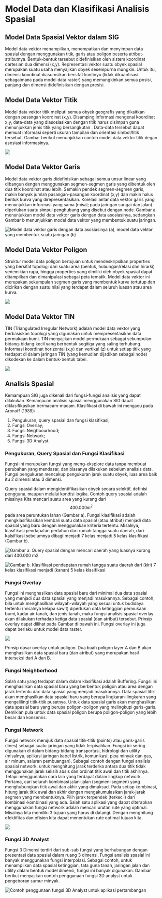 # Model Data dan Klasifikasi Analisis Spasial

## Model Data Spasial Vektor dalam SIG

Model data vektor menampilkan, menempatkan dan menyimpan data spasial dengan menggunakan titik, garis atau poligon beserta atribut-atributnya. Bentuk-bentuk tersebut didefinisikan oleh sistem koordinat cartesian dua dimensi \(x,y\). Representasi vektor suatu obyek spasial merupakan suatu usaha menyajikan obyek sesempurna mungkin. Untuk itu, dimensi koordinat diasumsikan bersifat kontinyu \(tidak dikuantisasi sebagaimana pada model data raster\) yang memungkinkan semua posisi, panjang dan dimensi didefinisikan dengan presisi.

## Model Data Vektor Titik

Model data vektor titik meliputi semua obyek geografis yang dikaitkan dengan pasangan koordinat \(x,y\). Disamping informasi mengenai koordinat x,y, data-data yang diasosiasikan dengan titik harus disimpan guna menunjukkan jenis titik yang bersangkutan . Data-data tersebut dapat memuat informasi seperti ukuran tampilan dan orientasi simbol/titik tersebut. Gambar berikut menunjukkan contoh model data vektor titik degan asosiasi informasinya.

![](../.gitbook/assets/data-vektor.jpg)

## Model Data Vektor Garis

Model data vektor garis didefinisikan sebagai semua unsur linear yang dibangun dengan menggunakan segmen-segmen garis yang dibentuk oleh dua titik koordinat atau lebih. Semakin pendek segmen-segmen garis, makin banyak jumlah pasangan-pasangan koordinat \(x,y\) dan makin halus bentuk kurva yang direpresentasikan. Korelasi antar data vektor garis yang menunjukkan informasi yang sama \(misal; pada jaringan sungai dan jalan\) diperlukan suatu simpul penghubung yang disebut dengan node. Gambar a menunjukkan model data vektor garis dengan data asosiasinya, sedangkan Gambar b menunjukkan model data vektor yang membentuk suatu jaringan.

![Model data vektor garis dengan data asosiasinya \(a\), model data vektor yang membentuk suatu jaringan \(b\)](../.gitbook/assets/model-data-vektor-garis.jpg)

## Model Data Vektor Poligon

Struktur model data poligon bertujuan untuk mendeskripsikan properties yang bersifat topologi dari suatu area \(bentuk, hubungan/relasi dan hirarki\) sedemikian rupa, hingga properties yang dimiliki oleh obyek spasial dapat ditampilkan dan dimanipulasi sebagai peta tematik. Model data vektor ini merupakan sekumpulan segmen garis yang membentuk kurva tertutup dan dicirikan dengan suatu nilai yang terdapat dalam seluruh luasan atau area kurva.

![](../.gitbook/assets/model-data-vektor-poligon.jpg)

## Model Data Vektor TIN

TIN \(Triangulated Irregular Network\) adalah model data vektor yang berbasiskan topologi yang digunakan untuk mempresentasikan data permukaan bumi. TIN menyajikan model permukaan sebagai sekumpulan bidang-bidang kecil yang berbentuk segitiga yang saling terhubung. Informasi koordinat horizontal \(x,y\) dan vertikal \(z\) untuk setiap titik yang terdapat di dalam jaringan TIN \(yang kemudian dijadikan sebagai node\) dikodekan ke dalam bentuk-bentuk tabel.

![](../.gitbook/assets/data-tin.jpg)

## Analisis Spasial

Kemampuan SIG juga dikenali dari fungsi-fungsi analisis yang dapat dilakukan. Kemampuan analisis spasial menggunakan SIG dapat diklasifikasikan bermacam-macam. Klasifikasi di bawah ini mengacu pada Aronoff \(1989\):

1. Pengukuran, query spasial dan fungsi klasifikasi; 
2. Fungsi Overlay; 
3. Fungsi Neighbourhood; 
4. Fungsi Network;
5. Fungsi 3D Analyst.

### Pengukuran, Query Spasial dan Fungsi Klasifikasi

Fungsi ini merupakan fungsi yang meng-eksplore data tanpa membuat perubahan yang mendasar, dan biasanya dilakukan sebelum analisis data. Fungsi pengukuran mencakup pengukuran jarak suatu obyek, luas area baik itu 2 dimensi atau 3 dimensi.

Query spasial dalam mengidentifikasikan obyek secara selektif, definisi pengguna, maupun melalui kondisi logika. Contoh query spasial adalah misalnya Kita mencari suatu area yang kurang dari $$400.000 m^2$$ pada area peruntukan lahan \(Gambar a\). Fungsi klasifikasi adalah mengklasifikasikan kembali suatu data spasial \(atau atribut\) menjadi data spasial yang baru dengan menggunakan kriteria tertentu. Misalnya, klasifikasi pendapatan pertahun dari rumah tangga suatu daerah, dari kalsifikasi sebelumnya dibagi menjadi 7 kelas menjadi 5 kelas klasifikasi \(Gambar b\).

![Gambar a. Query spasial dengan mencari daerah yang luasnya kurang dari 400.000 m2](../.gitbook/assets/query-spasial-a.jpg)

![Gambar b. Klasifikasi pendapatan rumah tangga suatu daerah dari \(kiri\) 7 kelas klasifikasi menjadi \(kanan\) 5 kelas klasifikasi](../.gitbook/assets/klasifikasi-pendapatan.jpg)

### Fungsi Overlay

Fungsi ini menghasilkan data spasial baru dari minimal dua data spasial yang menjadi dua data spasial yang menjadi masukannya. Sebagai contoh, bila untuk menghasilkan wilayah-wilayah yang sesuai untuk budidaya tertentu \(misalnya kelapa sawit\) diperlukan data ketinggian permukaan bumi, kadar air tanah, dan jenis tanah, maka fungsi analisis spasial overlay akan dilakukan terhadap ketiga data spasial \(dan atribut\) tersebut. Prinsip overlay dapat dilihat pada Gambar di bawah ini. Fungsi overlay ini juga dapat berlaku untuk model data raster.

![](../.gitbook/assets/vector.jpg)

Prinsip dasar overlay untuk poligon. Dua buah poligon layer A dan B akan menghasilkan data spasial baru \(dan atribut\) yang merupakan hasil interseksi dari A dan B.

### Fungsi Neighborhood

Salah satu yang terdapat dalam dalam klasifikasi adalah Buffering. Fungsi ini menghasilkan data spasial baru yang berbentuk poligon atau area dengan jarak tertentu dari data spasial yang menjadi masukannya. Data spasial titik akan menghasilkan data spasial baru yang berupa lingkaran-lingkaran yang mengelilingi titik-titik pusatnya. Untuk data spasial garis akan menghasilkan data spasial baru yang berupa poligon-poligon yang melingkupi garis-garis. Demikian pula untuk data spasial poligon berupa poligon-poligon yang lebih besar dan konsenris.

### Fungsi Network

Fungsi network merujuk data spasial titik-titik \(points\) atau garis-garis \(lines\) sebagai suatu jaringan yang tidak terpisahkan. Fungsi ini sering digunakan di dalam bidang-bidang transportasi, hidrologi dan utility \(misalnya, aplikasi jaringan kabel listrik, komunikasi, pipa minyak dan gas, air minum, saluran pembuangan\). Sebagai contoh dengan fungsi analisis spasial network, untuk menghitung jarak terderka antara dua titik tidak menggunakan jarak selisih absis dan ordinat titik awal dan titik akhirnya. Tetapi menggunakan cara lain yang terdapat dalam lingkup network. Pertama, cari seluruh kombinasi jalan-jalan \(segmen-segmen\) yang menghubungkan titik awal dan akhir yang dimaksud. Pada setiap kombinasi, hitung jarak titik awal dan akhir dengan mengakumulasikan jarak-jarak segmen yang membentuknya. Pilih jarak terpendek \(terkecil\) dari kombinasi-kombinasi yang ada. Salah satu aplikasi yang dapat diterapkan menggunakan fungsi network adalah mencari urutan rute yang optimal. Misalnya kita memiliki 3 tujuan yang harus di datangi. Dengan menghitung efektifitas dan efisien kita dapat menentukan rute optimal tujuan kita.

![](../.gitbook/assets/rute-optimal.jpg)

### Fungsi 3D Analyst

Fungsi 3 Dimensi terdiri dari sub-sub fungsi yang berhubungan dengan presentasi data spasial dalam ruang 3 dimensi. Fungsi analisis spasial ini banyak menggunakan fungsi interpolasi. Sebagai contoh, untuk menampilkan data spasial ketinggian, tata guna tanah, jaringan jalan dan utility dalam bentuk model  dimensi, fungsi ini banyak digunakan. Gambar berikut menyajikan contoh penggunaan fungsi 3D analyst untuk pengeboran sumur minyak.

![Contoh penggunaan fungsi 3D Analyst untuk aplikasi pertambangan](../.gitbook/assets/3danalyst.jpg)

